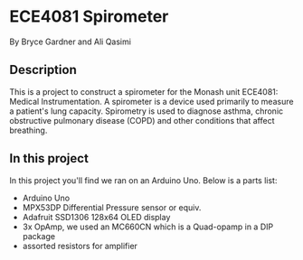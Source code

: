 # ECE4081 Spirometer #
By Bryce Gardner and Ali Qasimi
## Description
This is a project to construct a spirometer for the Monash unit ECE4081: Medical Instrumentation. A spirometer is a device used primarily to measure a patient's lung capacity. Spirometry is used to diagnose asthma, chronic obstructive pulmonary disease (COPD) and other conditions that affect breathing.
## In this project
In this project you'll find we ran on an Arduino Uno. Below is a parts list:
  * Arduino Uno
  * MPX53DP Differential Pressure sensor or equiv. 
  * Adafruit SSD1306 128x64 OLED display
  * 3x OpAmp, we used an MC660CN which is a Quad-opamp in a DIP package
  * assorted resistors for amplifier
